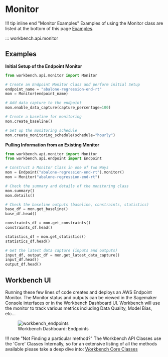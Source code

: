 # Monitor

!!! tip inline end "Monitor Examples"
    Examples of using the Monitor class are listed at the bottom of this page [Examples](#examples).
    
::: workbench.api.monitor


## Examples

**Initial Setup of the Endpoint Monitor**

```py title="monitor_setup.py"
from workbench.api.monitor import Monitor

# Create an Endpoint Monitor Class and perform initial Setup
endpoint_name = "abalone-regression-end-rt"
mon = Monitor(endpoint_name)

# Add data capture to the endpoint
mon.enable_data_capture(capture_percentage=100)

# Create a baseline for monitoring
mon.create_baseline()

# Set up the monitoring schedule
mon.create_monitoring_schedule(schedule="hourly")
```

**Pulling Information from an Existing Monitor**

```py title="monitor_usage.py"
from workbench.api.monitor import Monitor
from workbench.api.endpoint import Endpoint

# Construct a Monitor Class in one of Two Ways
mon = Endpoint("abalone-regression-end-rt").monitor()
mon = Monitor("abalone-regression-end-rt")

# Check the summary and details of the monitoring class
mon.summary()
mon.details()

# Check the baseline outputs (baseline, constraints, statistics)
base_df = mon.get_baseline()
base_df.head()

constraints_df = mon.get_constraints()
constraints_df.head()

statistics_df = mon.get_statistics()
statistics_df.head()

# Get the latest data capture (inputs and outputs)
input_df, output_df = mon.get_latest_data_capture()
input_df.head()
output_df.head()
```


## Workbench UI
Running these few lines of code creates and deploys an AWS Endpoint Monitor. The Monitor status and outputs can be viewed in the Sagemaker Console interfaces or in the Workbench Dashboard UI. Workbench will use the monitor to track various metrics including Data Quality, Model Bias, etc...

<figure>
<img alt="workbench_endpoints" src="https://github.com/SuperCowPowers/workbench/assets/4806709/b5eab741-2c23-4c5e-9495-15fd3ea8155c">
<figcaption>Workbench Dashboard: Endpoints</figcaption>
</figure>


!!! note "Not Finding a particular method?"
    The Workbench API Classes use the 'Core' Classes Internally, so for an extensive listing of all the methods available please take a deep dive into: [Workbench Core Classes](../core_classes/overview.md)